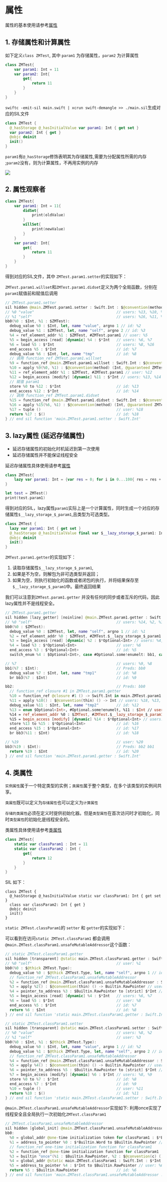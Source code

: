 # 属性

属性的基本使用请参考[属性](../../开发语言学习/Swift/9.%20类和结构体/2.%20属性)

## 1. 存储属性和计算属性

如下定义`class ZMTest`, 其中 `param1` 为存储属性，`param2` 为计算属性
```swift
class ZMTest{
    var param1: Int = 11
    var param2: Int{
        get{
            return 11
        }
    }
}
```

`swiftc -emit-sil main.swift | xcrun swift-demangle >> ./main.sil`生成对应的SIL文件

```swift
class ZMTest {
  @_hasStorage @_hasInitialValue var param1: Int { get set }
  var param2: Int { get }
  @objc deinit
  init()
}
```

`param1`有`@_hasStorage`修饰表明其为存储属性,需要为分配属性所需的内存 ;`param2`没有，则为计算属性，不再用实例的内存

![](https://pic.existorlive.cn/%E6%88%AA%E5%B1%8F2021-08-04%20%E4%B8%8A%E5%8D%884.58.47.png)


## 2. 属性观察者

```swift
class ZMTest{
    var param1: Int = 11{
        didSet{
            print(oldValue)
        }
        willSet{
            print(newValue)
        }
    }
    var param2: Int{
        get{
            return 11
        }
    }
}
```

得到对应的SIL文件，其中 `ZMTest.param1.setter`的实现如下：

`ZMTest.param1.willset`和`ZMTest.param1.didset`定义为两个全局函数，分别在`param1`赋值前和赋值后调用

```swift
// ZMTest.param1.setter
sil hidden @main.ZMTest.param1.setter : Swift.Int : $@convention(method) (Int, @guaranteed ZMTest) -> () {
// %0 "value"                                     // users: %13, %10, %2
// %1 "self"                                      // users: %16, %11, %10, %4, %3
bb0(%0 : $Int, %1 : $ZMTest):
  debug_value %0 : $Int, let, name "value", argno 1 // id: %2
  debug_value %1 : $ZMTest, let, name "self", argno 2 // id: %3
  %4 = ref_element_addr %1 : $ZMTest, #ZMTest.param1 // user: %5
  %5 = begin_access [read] [dynamic] %4 : $*Int   // users: %6, %7
  %6 = load %5 : $*Int                            // users: %8, %16
  end_access %5 : $*Int                           // id: %7
  debug_value %6 : $Int, let, name "tmp"          // id: %8
  // 调用 function_ref ZMTest.param1.willset 
  %9 = function_ref @main.ZMTest.param1.willset : Swift.Int : $@convention(method) (Int, @guaranteed ZMTest) -> () // user: %10
  %10 = apply %9(%0, %1) : $@convention(method) (Int, @guaranteed ZMTest) -> ()
  %11 = ref_element_addr %1 : $ZMTest, #ZMTest.param1 // user: %12
  %12 = begin_access [modify] [dynamic] %11 : $*Int // users: %13, %14
  // 赋值 param1
  store %0 to %12 : $*Int                         // id: %13
  end_access %12 : $*Int                          // id: %14
  // 调用 function_ref ZMTest.param1.didset
  %15 = function_ref @main.ZMTest.param1.didset : Swift.Int : $@convention(method) (Int, @guaranteed ZMTest) -> () // user: %16
  %16 = apply %15(%6, %1) : $@convention(method) (Int, @guaranteed ZMTest) -> ()
  %17 = tuple ()                                  // user: %18
  return %17 : $()                                // id: %18
} // end sil function 'main.ZMTest.param1.setter : Swift.Int'
```

## 3. lazy属性 (延迟存储属性)

- 延迟存储属性的初始化时机延迟到第一次使用
- 延迟存储属性并不能保证线程安全

延迟存储属性具体使用请参考[属性](../../开发语言学习/Swift/9.%20类和结构体/2.%20属性/2.1%20属性.md)


```swift
class ZMTest{
    lazy var param1: Int = {var res = 0; for i in 0...100{ res = res + 1 }; return res}()
}

let test = ZMTest()
print(test.param1)
```
得到对应的SIL，lazy属性`param1`实际上是一个计算属性，同时生成一个对应的存储属性`$__lazy_storage_$_param1`,且类型为可选类型。

```swift 
class ZMTest {
  lazy var param1: Int { get set }
  @_hasStorage @_hasInitialValue final var $__lazy_storage_$_param1: Int? { get set }
  @objc deinit
  init()
}
```

`ZMTest.param1.getter`的实现如下：

1. 读取存储属性`$__lazy_storage_$_param1`, 
2. 如果是不为空，则解包为非可选类型并返回；
3. 如果为空，则执行初始化的函数或者闭包的执行，并将结果保存至`$__lazy_storage_$_param1`中。最终返回结果

我们可以注意到`ZMTest.param1.getter` 并没有任何的同步或者互斥的代码，因此lazy属性并不是线程安全。

```swift
// ZMTest.param1.getter
sil hidden [lazy_getter] [noinline] @main.ZMTest.param1.getter : Swift.Int : $@convention(method) (@guaranteed ZMTest) -> Int {
// %0 "self"                                      // users: %14, %2, %1
bb0(%0 : $ZMTest):
  debug_value %0 : $ZMTest, let, name "self", argno 1 // id: %1
  %2 = ref_element_addr %0 : $ZMTest, #ZMTest.$__lazy_storage_$_param1 // user: %3
  %3 = begin_access [read] [dynamic] %2 : $*Optional<Int> // users: %4, %5
  %4 = load %3 : $*Optional<Int>                  // user: %6
  end_access %3 : $*Optional<Int>                 // id: %5
  switch_enum %4 : $Optional<Int>, case #Optional.some!enumelt: bb1, case #Optional.none!enumelt: bb2 // id: %6

// %7                                             // users: %9, %8
bb1(%7 : $Int):                                   // Preds: bb0
  debug_value %7 : $Int, let, name "tmp1"         // id: %8
  br bb3(%7 : $Int)                               // id: %9

bb2:                                              // Preds: bb0
  // function_ref closure #1 in ZMTest.param1.getter
  %10 = function_ref @closure #1 () -> Swift.Int in main.ZMTest.param1.getter : Swift.Int : $@convention(thin) () -> Int // user: %11
  %11 = apply %10() : $@convention(thin) () -> Int // users: %18, %13, %12
  debug_value %11 : $Int, let, name "tmp2"        // id: %12
  %13 = enum $Optional<Int>, #Optional.some!enumelt, %11 : $Int // user: %16
  %14 = ref_element_addr %0 : $ZMTest, #ZMTest.$__lazy_storage_$_param1 // user: %15
  %15 = begin_access [modify] [dynamic] %14 : $*Optional<Int> // users: %16, %17
  store %13 to %15 : $*Optional<Int>              // id: %16
  end_access %15 : $*Optional<Int>                // id: %17
  br bb3(%11 : $Int)                              // id: %18

// %19                                            // user: %20
bb3(%19 : $Int):                                  // Preds: bb2 bb1
  return %19 : $Int                               // id: %20
} // end sil function 'main.ZMTest.param1.getter : Swift.Int'
```

## 4. 类属性

`实例属性`属于一个特定类型的实例；`类属性`属于整个类型，在多个该类型的实例间共享。


`类属性`既可以定义为`存储属性`也可以定义为`计算属性`

`存储的类属性`必须在定义时提供初始化器。但是`类型属性`在首次访问时才初始化，同时`类型属性`的初始化是线程安全的。

类属性具体使用请参考[类属性](../../开发语言学习/Swift/9.%20类和结构体/2.%20属性/2.5%20类属性.md)

```swift
class ZMTest{
    static var classParam1 : Int = 11
    static var classParam2 : Int {
        get{
            return 12
        }
    }
}
```

SIL 如下：

```
class ZMTest {
  @_hasStorage @_hasInitialValue static var classParam1: Int { get set }
  class var classParam2: Int { get }
  @objc deinit
  init()
}
```

`static ZMTest.classParam1`的 `setter` 和 `getter`的实现如下：

可以看到在访问`static ZMTest.classParam1` 都会调用 `@main.ZMTest.classParam1.unsafeMutableAddressor`这个函数：

```swift
// static ZMTest.classParam1.getter
sil hidden [transparent] @static main.ZMTest.classParam1.getter : Swift.Int : $@convention(method) (@thick ZMTest.Type) -> Int {
// %0 "self"                                      // user: %1
bb0(%0 : $@thick ZMTest.Type):
  debug_value %0 : $@thick ZMTest.Type, let, name "self", argno 1 // id: %1
  // function_ref ZMTest.classParam1.unsafeMutableAddressor
  %2 = function_ref @main.ZMTest.classParam1.unsafeMutableAddressor : Swift.Int : $@convention(thin) () -> Builtin.RawPointer // user: %3
  %3 = apply %2() : $@convention(thin) () -> Builtin.RawPointer // user: %4
  %4 = pointer_to_address %3 : $Builtin.RawPointer to [strict] $*Int // user: %5
  %5 = begin_access [read] [dynamic] %4 : $*Int   // users: %6, %7
  %6 = load %5 : $*Int                            // user: %8
  end_access %5 : $*Int                           // id: %7
  return %6 : $Int                                // id: %8
} // end sil function 'static main.ZMTest.classParam1.getter : Swift.Int'

// static ZMTest.classParam1.setter
sil hidden [transparent] @static main.ZMTest.classParam1.setter : Swift.Int : $@convention(method) (Int, @thick ZMTest.Type) -> () {
// %0 "value"                                     // users: %8, %2
// %1 "self"                                      // user: %3
bb0(%0 : $Int, %1 : $@thick ZMTest.Type):
  debug_value %0 : $Int, let, name "value", argno 1 // id: %2
  debug_value %1 : $@thick ZMTest.Type, let, name "self", argno 2 // id: %3
  // function_ref ZMTest.classParam1.unsafeMutableAddressor
  %4 = function_ref @main.ZMTest.classParam1.unsafeMutableAddressor : Swift.Int : $@convention(thin) () -> Builtin.RawPointer // user: %5
  %5 = apply %4() : $@convention(thin) () -> Builtin.RawPointer // user: %6
  %6 = pointer_to_address %5 : $Builtin.RawPointer to [strict] $*Int // user: %7
  %7 = begin_access [modify] [dynamic] %6 : $*Int // users: %8, %9
  store %0 to %7 : $*Int                          // id: %8
  end_access %7 : $*Int                           // id: %9
  %10 = tuple ()                                  // user: %11
  return %10 : $()                                // id: %11
} // end sil function 'static main.ZMTest.classParam1.setter : Swift.Int'
```


`@main.ZMTest.classParam1.unsafeMutableAddressor`实现如下: 利用once实现了线程安全且全局执行一次初始化`ZMTest.classParam1`

```swift
// ZMTest.classParam1.unsafeMutableAddressor
sil hidden [global_init] @main.ZMTest.classParam1.unsafeMutableAddressor : Swift.Int : $@convention(thin) () -> Builtin.RawPointer {
bb0:
  %0 = global_addr @one-time initialization token for classParam1 : $*Builtin.Word // user: %1
  %1 = address_to_pointer %0 : $*Builtin.Word to $Builtin.RawPointer // user: %3
  // function_ref one-time initialization function for classParam1
  %2 = function_ref @one-time initialization function for classParam1 : $@convention(c) () -> () // user: %3
  %3 = builtin "once"(%1 : $Builtin.RawPointer, %2 : $@convention(c) () -> ()) : $()
  %4 = global_addr @static main.ZMTest.classParam1 : Swift.Int : $*Int // user: %5
  %5 = address_to_pointer %4 : $*Int to $Builtin.RawPointer // user: %6
  return %5 : $Builtin.RawPointer                 // id: %6
} // end sil function 'main.ZMTest.classParam1.unsafeMutableAddressor : Swift.Int'
```